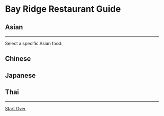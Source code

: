 # Bay Ridge Restaurant Guide
## Asian
---
Select a specific Asian food:
## Chinese
## Japanese
## Thai
---
[Start Over](../chinese.md)

